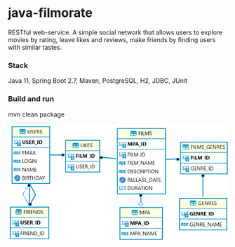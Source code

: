 # java-filmorate
RESTful web-service. A simple social network that allows users to explore movies by rating, leave likes and reviews, make friends by finding users with similar tastes.
### Stack 
Java 11, Spring Boot 2.7, Maven, PostgreSQL, H2, JDBC, JUnit
### Build and run
mvn clean package

![Main ER-diagram](/ER.png)
